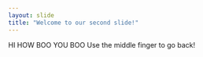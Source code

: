 ```yaml
---
layout: slide
title: "Welcome to our second slide!"
---
```

HI HOW BOO YOU BOO
Use the middle finger to go back!